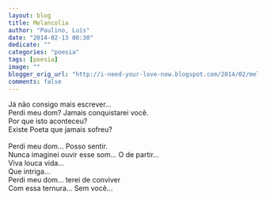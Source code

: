 ```yaml
---
layout: blog
title: Melancolia
author: "Paulino, Luís"
date: "2014-02-13 00:30"
dedicate: ""
categories: "poesia"
tags: [poesia]
image: ""
blogger_orig_url: "http://i-need-your-love-now.blogspot.com/2014/02/melancolia.html"
comments: false
---
```


Já não consigo mais escrever...\
Perdi meu dom? Jamais conquistarei você.\
Por que isto aconteceu?\
Existe Poeta que jamais sofreu?\
\
Perdi meu dom... Posso sentir.\
Nunca imaginei ouvir esse som... O de partir...\
Viva louca vida...\
Que intriga...\
Perdi meu dom... terei de conviver\
Com essa ternura... Sem você...
